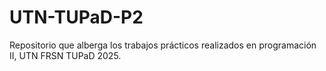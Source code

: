 # UTN-TUPaD-P2
Repositorio que alberga los trabajos prácticos realizados en programación II, UTN FRSN TUPaD 2025.
